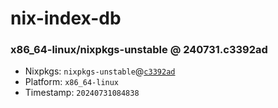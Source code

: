 # nix-index-db
### x86_64-linux/nixpkgs-unstable @ 240731.c3392ad
- Nixpkgs: `nixpkgs-unstable`@[`c3392ad`](https://github.com/NixOS/nixpkgs/commit/c3392ad349a5227f4a3464dce87bcc5046692fce)
- Platform: `x86_64-linux`
- Timestamp: `20240731084838`
